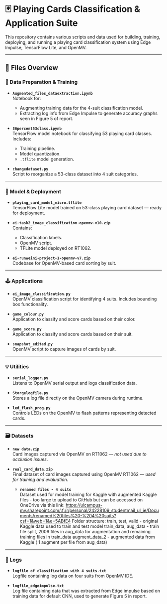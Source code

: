 # 🃏 Playing Cards Classification & Application Suite

This repository contains various scripts and data used for building, training, deploying, and running a playing card classification system using Edge Impulse, TensorFlow Lite, and OpenMV.

---

## 📂 Files Overview

### 🔧 Data Preparation & Training
- **`Augmented_files_dataextraction.ipynb`**  
  Notebook for:
  - Augmenting training data for the 4-suit classification model.
  - Extracting log info from Edge Impulse to generate accuracy graphs seen in Figure 5 of report.

- **`86percent53class.ipynb`**  
  TensorFlow model notebook for classifying 53 playing card classes. Includes:
  - Training pipeline.
  - Model quantization.
  - `.tflite` model generation.

- **`changedataset.py`**  
  Script to reorganize a 53-class dataset into 4 suit categories.

---

### 🤖 Model & Deployment
- **`playing_card_model_micro.tflite`**  
  TensorFlow Lite model trained on 53-class playing card dataset — ready for deployment.

- **`ei-task2_image_classification-openmv-v10.zip`**  
  Contains:
  - Classification labels.
  - OpenMV script.
  - TFLite model deployed on RT1062.

- **`ei-runweini-project-1-openmv-v7.zip`**  
  Codebase for OpenMV-based card sorting by suit.

---

### 🕹️ Applications
- **`ei_image_classification.py`**  
  OpenMV classification script for identifying 4 suits. Includes bounding box functionality.

- **`game_colour.py`**  
  Application to classify and score cards based on their color.

- **`game_score.py`**  
  Application to classify and score cards based on their suit.

- **`snapshot_edited.py`**  
  OpenMV script to capture images of cards by suit.

---

### 💡 Utilities
- **`serial_logger.py`**  
  Listens to OpenMV serial output and logs classification data.

- **`Storgelogfile.py`**  
  Stores a log file directly on the OpenMV camera during runtime.

- **`led_flash_prog.py`**  
  Controls LEDs on the OpenMV to flash patterns representing detected cards.

---

### 🗃️ Datasets
- **`new data.zip`**  
  Card images captured via OpenMV on RT1062 — *not used due to occlusion issues*.

- **`real_card_data.zip`**  
  Final dataset of card images captured using OpenMV RT1062 — *used for training and evaluation*.

  - **`renamed files - 4 suits`**  
  Dataset used for model training for Kaggle with augmented Kaggle files - too large to upload to GitHub but can be accessed on OneDrive via this link:
  https://ulcampus-my.sharepoint.com/:f:/r/personal/24228109_studentmail_ul_ie/Documents/renamed%20files%20-%204%20suits?csf=1&web=1&e=5ABfE4
  Folder structure:
    train, test, valid - original Kaggle data used to train and test model
    train_data, aug_data - train file split, 2009 files in aug_data for augmentation and remaining training files in train_data
    augment_data_2 - augmented data from Kaggle ( 1 augment  per file from aug_data)

---

### 📄 Logs
- **`logfile of classification with 4 suits.txt`**  
  Logfile containing log data on four suits from OpenMV IDE.

- **`logfile_edgeimpulse.txt`**  
  Log file containing data that was extracted from Edge impulse based on training data for default CNN, used to generate Figure 5 in report.
 
